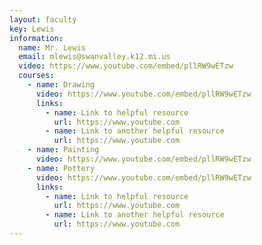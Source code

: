 ```yaml
---
layout: faculty
key: Lewis
information:
  name: Mr. Lewis
  email: mlewis@swanvalley.k12.mi.us
  video: https://www.youtube.com/embed/pllRW9wETzw
  courses:
    - name: Drawing
      video: https://www.youtube.com/embed/pllRW9wETzw
      links:
        - name: Link to helpful resource
          url: https://www.youtube.com
        - name: Link to another helpful resource
          url: https://www.youtube.com
    - name: Painting
      video: https://www.youtube.com/embed/pllRW9wETzw
    - name: Pottery
      video: https://www.youtube.com/embed/pllRW9wETzw
      links:
        - name: Link to helpful resource
          url: https://www.youtube.com
        - name: Link to another helpful resource
          url: https://www.youtube.com
---
```

